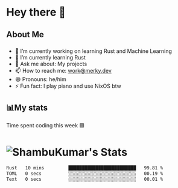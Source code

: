 # Hey there 👋


## About Me
###
- 🔭 I’m currently working on learning Rust and Machine Learning
- 🌱 I’m currently learning Rust
- 💬 Ask me about: My projects
- 📫 How to reach me: work@merky.dev
- 😄 Pronouns: he/him
- ⚡ Fun fact: I play piano and use NixOS btw
###

## 📊My stats
Time spent coding this week 🟩

# ![ShambuKumar's Stats](https://github-readme-stats.vercel.app/api?username=The-Merky&theme=gruvbox&show_icons=true&hide_border=true&count_private=true)

<!--START_SECTION:waka-->

```txt
Rust   10 mins         █████████████████████████   99.81 %
TOML   0 secs          ░░░░░░░░░░░░░░░░░░░░░░░░░   00.19 %
Text   0 secs          ░░░░░░░░░░░░░░░░░░░░░░░░░   00.01 %
```

<!--END_SECTION:waka-->


